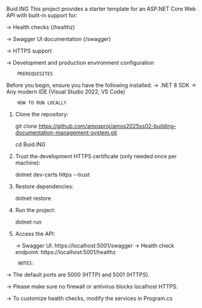 Buid.ING 
This project provides a starter template for an ASP.NET Core Web API with built-in support for:

-> Health checks (/healthz)

-> Swagger UI documentation (/swagger)

-> HTTPS support

-> Development and production environment configuration

        PREREQUISITES
Before you begin, ensure you have the following installed:
    -> .NET 8 SDK
    -> Any modern IDE (Visual Studio 2022, VS Code)

        HOW TO RUN LOCALLY
1. Clone the repository:

    git clone https://github.com/amosproj/amos2025ss02-building-documentation-management-system.git

    cd Buid.ING

2. Trust the development HTTPS certificate (only needed once per machine):

    dotnet dev-certs https --trust

3. Restore dependencies:

    dotnet restore

4. Run the project:

    dotnet run

5. Access the API: 

    -> Swagger UI: https://localhost:5001/swagger
    -> Health check endpoint: https://localhost:5001/healthz


        NOTES:

-> The default ports are 5000 (HTTP) and 5001 (HTTPS). 

-> Please make sure no firewall or antivirus blocks localhost HTTPS.

-> To customize health checks, modify the services in Program.cs


